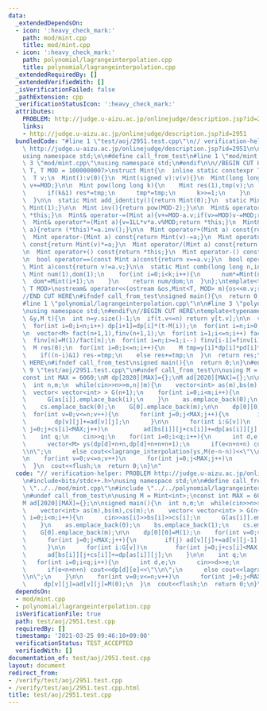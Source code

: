 ```yaml
---
data:
  _extendedDependsOn:
  - icon: ':heavy_check_mark:'
    path: mod/mint.cpp
    title: mod/mint.cpp
  - icon: ':heavy_check_mark:'
    path: polynomial/lagrangeinterpolation.cpp
    title: polynomial/lagrangeinterpolation.cpp
  _extendedRequiredBy: []
  _extendedVerifiedWith: []
  _isVerificationFailed: false
  _pathExtension: cpp
  _verificationStatusIcon: ':heavy_check_mark:'
  attributes:
    PROBLEM: http://judge.u-aizu.ac.jp/onlinejudge/description.jsp?id=2951
    links:
    - http://judge.u-aizu.ac.jp/onlinejudge/description.jsp?id=2951
  bundledCode: "#line 1 \"test/aoj/2951.test.cpp\"\n// verification-helper: PROBLEM\
    \ http://judge.u-aizu.ac.jp/onlinejudge/description.jsp?id=2951\n\n#include<bits/stdc++.h>\n\
    using namespace std;\n\n#define call_from_test\n#line 1 \"mod/mint.cpp\"\n\n#line\
    \ 3 \"mod/mint.cpp\"\nusing namespace std;\n#endif\n\n//BEGIN CUT HERE\ntemplate<typename\
    \ T, T MOD = 1000000007>\nstruct Mint{\n  inline static constexpr T mod = MOD;\n\
    \  T v;\n  Mint():v(0){}\n  Mint(signed v):v(v){}\n  Mint(long long t){v=t%MOD;if(v<0)\
    \ v+=MOD;}\n\n  Mint pow(long long k){\n    Mint res(1),tmp(v);\n    while(k){\n\
    \      if(k&1) res*=tmp;\n      tmp*=tmp;\n      k>>=1;\n    }\n    return res;\n\
    \  }\n\n  static Mint add_identity(){return Mint(0);}\n  static Mint mul_identity(){return\
    \ Mint(1);}\n\n  Mint inv(){return pow(MOD-2);}\n\n  Mint& operator+=(Mint a){v+=a.v;if(v>=MOD)v-=MOD;return\
    \ *this;}\n  Mint& operator-=(Mint a){v+=MOD-a.v;if(v>=MOD)v-=MOD;return *this;}\n\
    \  Mint& operator*=(Mint a){v=1LL*v*a.v%MOD;return *this;}\n  Mint& operator/=(Mint\
    \ a){return (*this)*=a.inv();}\n\n  Mint operator+(Mint a) const{return Mint(v)+=a;}\n\
    \  Mint operator-(Mint a) const{return Mint(v)-=a;}\n  Mint operator*(Mint a)\
    \ const{return Mint(v)*=a;}\n  Mint operator/(Mint a) const{return Mint(v)/=a;}\n\
    \n  Mint operator+() const{return *this;}\n  Mint operator-() const{return v?Mint(MOD-v):Mint(v);}\n\
    \n  bool operator==(const Mint a)const{return v==a.v;}\n  bool operator!=(const\
    \ Mint a)const{return v!=a.v;}\n\n  static Mint comb(long long n,int k){\n   \
    \ Mint num(1),dom(1);\n    for(int i=0;i<k;i++){\n      num*=Mint(n-i);\n    \
    \  dom*=Mint(i+1);\n    }\n    return num/dom;\n  }\n};\ntemplate<typename T,\
    \ T MOD>\nostream& operator<<(ostream &os,Mint<T, MOD> m){os<<m.v;return os;}\n\
    //END CUT HERE\n#ifndef call_from_test\nsigned main(){\n  return 0;\n}\n#endif\n\
    #line 1 \"polynomial/lagrangeinterpolation.cpp\"\n\n#line 3 \"polynomial/lagrangeinterpolation.cpp\"\
    \nusing namespace std;\n#endif\n//BEGIN CUT HERE\ntemplate<typename M>\nM lagrange_interpolation(vector<M>\
    \ &y,M t){\n  int n=y.size()-1;\n  if(t.v<=n) return y[t.v];\n\n  vector<M> dp(n+1,1),pd(n+1,1);\n\
    \  for(int i=0;i<n;i++) dp[i+1]=dp[i]*(t-M(i));\n  for(int i=n;i>0;i--) pd[i-1]=pd[i]*(t-M(i));\n\
    \n  vector<M> fact(n+1,1),finv(n+1,1);\n  for(int i=1;i<=n;i++) fact[i]=fact[i-1]*M(i);\n\
    \  finv[n]=M(1)/fact[n];\n  for(int i=n;i>=1;i--) finv[i-1]=finv[i]*M(i);\n\n\
    \  M res(0);\n  for(int i=0;i<=n;i++){\n    M tmp=y[i]*dp[i]*pd[i]*finv[i]*finv[n-i];\n\
    \    if((n-i)&1) res-=tmp;\n    else res+=tmp;\n  }\n  return res;\n}\n//END CUT\
    \ HERE\n#ifndef call_from_test\nsigned main(){\n  return 0;\n}\n#endif\n#line\
    \ 9 \"test/aoj/2951.test.cpp\"\n#undef call_from_test\n\nusing M = Mint<int>;\n\
    const int MAX = 6060;\nM dp[2020][MAX]={};\nM ad[2020][MAX]={};\n\nsigned main(){\n\
    \  int n,m;\n  while(cin>>n>>m,n||m){\n    vector<int> as(m),bs(m),cs(m);\n  \
    \  vector< vector<int> > G(n+1);\n    for(int i=0;i<m;i++){\n      cin>>as[i]>>bs[i]>>cs[i];\n\
    \      G[as[i]].emplace_back(i);\n    }\n    as.emplace_back(0);\n    bs.emplace_back(1);\n\
    \    cs.emplace_back(0);\n    G[0].emplace_back(m);\n\n    dp[0][0]=M(1);\n  \
    \  for(int v=0;v<=n;v++){\n      for(int j=0;j<MAX;j++){\n        if(j) ad[v][j]+=ad[v][j-1];\n\
    \        dp[v][j]+=ad[v][j];\n      }\n\n      for(int i:G[v])\n        for(int\
    \ j=0;j+cs[i]<MAX;j++)\n          ad[bs[i]][j+cs[i]]+=dp[as[i]][j];\n    }\n\n\
    \    int q;\n    cin>>q;\n    for(int i=0;i<q;i++){\n      int d,e;\n      cin>>d>>e;\n\
    \      vector<M> ys(dp[d]+n+n,dp[d]+n+n+n+1);\n      if(e<n+n+n) cout<<dp[d][e]<<\"\
    \\n\";\n      else cout<<lagrange_interpolation(ys,M(e-n-n))<<\"\\n\";\n    }\n\
    \n    for(int v=0;v<=n;v++)\n      for(int j=0;j<MAX;j++)\n        dp[v][j]=ad[v][j]=M(0);\n\
    \  }\n  cout<<flush;\n  return 0;\n}\n"
  code: "// verification-helper: PROBLEM http://judge.u-aizu.ac.jp/onlinejudge/description.jsp?id=2951\n\
    \n#include<bits/stdc++.h>\nusing namespace std;\n\n#define call_from_test\n#include\
    \ \"../../mod/mint.cpp\"\n#include \"../../polynomial/lagrangeinterpolation.cpp\"\
    \n#undef call_from_test\n\nusing M = Mint<int>;\nconst int MAX = 6060;\nM dp[2020][MAX]={};\n\
    M ad[2020][MAX]={};\n\nsigned main(){\n  int n,m;\n  while(cin>>n>>m,n||m){\n\
    \    vector<int> as(m),bs(m),cs(m);\n    vector< vector<int> > G(n+1);\n    for(int\
    \ i=0;i<m;i++){\n      cin>>as[i]>>bs[i]>>cs[i];\n      G[as[i]].emplace_back(i);\n\
    \    }\n    as.emplace_back(0);\n    bs.emplace_back(1);\n    cs.emplace_back(0);\n\
    \    G[0].emplace_back(m);\n\n    dp[0][0]=M(1);\n    for(int v=0;v<=n;v++){\n\
    \      for(int j=0;j<MAX;j++){\n        if(j) ad[v][j]+=ad[v][j-1];\n        dp[v][j]+=ad[v][j];\n\
    \      }\n\n      for(int i:G[v])\n        for(int j=0;j+cs[i]<MAX;j++)\n    \
    \      ad[bs[i]][j+cs[i]]+=dp[as[i]][j];\n    }\n\n    int q;\n    cin>>q;\n \
    \   for(int i=0;i<q;i++){\n      int d,e;\n      cin>>d>>e;\n      vector<M> ys(dp[d]+n+n,dp[d]+n+n+n+1);\n\
    \      if(e<n+n+n) cout<<dp[d][e]<<\"\\n\";\n      else cout<<lagrange_interpolation(ys,M(e-n-n))<<\"\
    \\n\";\n    }\n\n    for(int v=0;v<=n;v++)\n      for(int j=0;j<MAX;j++)\n   \
    \     dp[v][j]=ad[v][j]=M(0);\n  }\n  cout<<flush;\n  return 0;\n}\n"
  dependsOn:
  - mod/mint.cpp
  - polynomial/lagrangeinterpolation.cpp
  isVerificationFile: true
  path: test/aoj/2951.test.cpp
  requiredBy: []
  timestamp: '2021-03-25 09:46:10+09:00'
  verificationStatus: TEST_ACCEPTED
  verifiedWith: []
documentation_of: test/aoj/2951.test.cpp
layout: document
redirect_from:
- /verify/test/aoj/2951.test.cpp
- /verify/test/aoj/2951.test.cpp.html
title: test/aoj/2951.test.cpp
---
```

